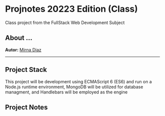 # Projnotes 20223 Edition (Class)
Class project from the FullStack Web Development Subject 

## About ...
**Autor:** [Mirna Diaz]()

----

## Project Stack
This project will be development using ECMAScript 6 (ES6) and run on a Node.js runtime environment, MongoDB will be utilized for database managment, and Handlebars will be employed as the engine

## Project Notes